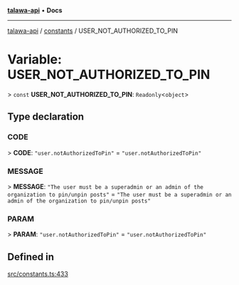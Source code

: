 [**talawa-api**](../../README.md) • **Docs**

***

[talawa-api](../../modules.md) / [constants](../README.md) / USER\_NOT\_AUTHORIZED\_TO\_PIN

# Variable: USER\_NOT\_AUTHORIZED\_TO\_PIN

\> `const` **USER\_NOT\_AUTHORIZED\_TO\_PIN**: `Readonly`\<`object`\>

## Type declaration

### CODE

\> **CODE**: `"user.notAuthorizedToPin"` = `"user.notAuthorizedToPin"`

### MESSAGE

\> **MESSAGE**: `"The user must be a superadmin or an admin of the organization to pin/unpin posts"` = `"The user must be a superadmin or an admin of the organization to pin/unpin posts"`

### PARAM

\> **PARAM**: `"user.notAuthorizedToPin"` = `"user.notAuthorizedToPin"`

## Defined in

[src/constants.ts:433](https://github.com/PalisadoesFoundation/talawa-api/blob/92443bb6a5ff3ed66457149a509401986a82e570/src/constants.ts#L433)
